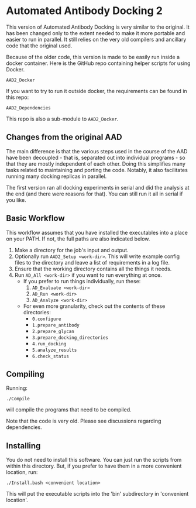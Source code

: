 # Automated Antibody Docking 2

This version of Automated Antibody Docking is very similar to the original. It has been changed only
to the extent needed to make it more portable and easier to run in parallel. It still relies on the 
very old compilers and ancillary code that the original used.

Because of the older code, this version is made to be easily run inside a docker container.
Here is the GitHub repo containing helper scripts for using Docker.

    AAD2_Docker  

If you want to try to run it outside docker, the requirements can be found in this repo:

    AAD2_Dependencies

This repo is also a sub-module to `AAD2_Docker`.

## Changes from the original AAD

The main difference is that the various steps used in the course of the AAD have been decoupled - that
is, separated out into individual programs - so that they are mostly independent of each other. Doing 
this simplifies many tasks related to maintaining and porting the code. Notably, it also facilitates 
running many docking replicas in parallel. 

The first version ran all docking experiments in serial and did the analysis at the end (and there were 
reasons for that). You can still run it all in serial if you like.

## Basic Workflow

This workflow assumes that you have installed the executables into a place on your PATH. If not,
the full paths are also indicated below.

1. Make a directory for the job's input and output.
2. Optionally run `AAD2_Setup <work-dir>`. This will write example config files to the directory and 
   leave a list of requirements in a log file.
3. Ensure that the working directory contains all the things it needs.
4. Run `AD_All <work-dir>` if you want to run everything at once.
   - If you prefer to run things individually, run these:
     1. `AD_Evaluate <work-dir>`
     2. `AD_Run <work-dir>`
     3. `AD_Analyze <work-dir>`
   - For even more granularity, check out the contents of these directories:
     - `0.configure`
     - `1.prepare_antibody`
     - `2.prepare_glycan`
     - `3.prepare_docking_directories`
     - `4.run_docking`
     - `5.analyze_results`
     - `6.check_status`

## Compiling

Running:

    ./Compile

will compile the programs that need to be compiled.

Note that the code is very old. Please see discussions regarding dependencies.

## Installing

You do not need to install this software. You can just run the scripts from within this directory.
But, if you prefer to have them in a more convenient location, run:

    ./Install.bash <convenient location>

This will put the executable scripts into the 'bin' subdirectory in 'convenient location'.

